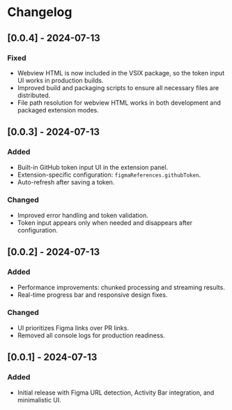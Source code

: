 # Changelog

## [0.0.4] - 2024-07-13
### Fixed
- Webview HTML is now included in the VSIX package, so the token input UI works in production builds.
- Improved build and packaging scripts to ensure all necessary files are distributed.
- File path resolution for webview HTML works in both development and packaged extension modes.

## [0.0.3] - 2024-07-13
### Added
- Built-in GitHub token input UI in the extension panel.
- Extension-specific configuration: `figmaReferences.githubToken`.
- Auto-refresh after saving a token.
### Changed
- Improved error handling and token validation.
- Token input appears only when needed and disappears after configuration.

## [0.0.2] - 2024-07-13
### Added
- Performance improvements: chunked processing and streaming results.
- Real-time progress bar and responsive design fixes.
### Changed
- UI prioritizes Figma links over PR links.
- Removed all console logs for production readiness.

## [0.0.1] - 2024-07-13
### Added
- Initial release with Figma URL detection, Activity Bar integration, and minimalistic UI.
